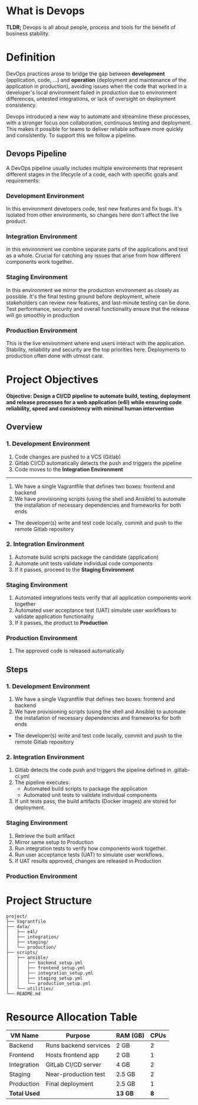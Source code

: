 # What is Devops


**TLDR;**
Devops is all about people, process and tools for the benefit of business stability. 

# Definition
DevOps practices arose to bridge the gap between **development** (application, code, ...) and **operation** (deployment and maintenance of the application in production), avoiding issues when the code that worked in a developer's local environment failed in production due to environment differences, untested integrations, or lack of oversight on deployment consistency.

Devops introduced a new way to automate and streamline these processes, with a stronger focus oon collaboration, continuous testing and deployment. 
This makes it possible for teams to deliver reliable software more quickly and consistently. To support this we follow a pipeline.

## Devops Pipeline
A DevOps pipeline usually includes multiple environments that represent different stages in the lifecycle of a code, each with specific goals and requirements:


### Development Environment
In this environment developers code, test new features and fix bugs. It's isolated from other environments, so changes here don't affect the live product.

### Integration Environment
In this environment we combine separate parts of the applications and test as a whole.
Crucial for catching any issues that arise from how different components work together.

### Staging Environment
In this environment we mirror the production environment as closely as possible.
It's the final testing ground before deployment, where stakeholders can review new features, and last-minute testing can be done. Test performance, security and overall functionality ensure that the release will go smoothly in production

### Production Environment
This is the live environment where end users interact with the application. Stability, reliability and security are the top priorities here.
Deployments to production often done with utmost care.


# Project Objectives
**Objective:  Design a CI/CD pipeline to automate build, testing, deployment and release processes for a web application (e4l) while ensuring code reliability, speed and consistency with minimal human intervention** 

## Overview

### 1. Development Environment
1. Code changes are pushed to a VCS (Gitlab)
2. Gitlab CI/CD automatically detects the push and triggers the pipeline
3. Code moves to the **Integration Environment**
---
1. We have a single Vagrantfile that defines two boxes: frontend and backend
2. We have provisioning scripts (using the shell and Ansible) to automate the installation of necessary dependencies and frameworks for both ends

- The developer(s) write and test code locally, commit and push to the remote Gitlab repository

### 2. Integration Environment
1. Automate build scripts package the candidate (application)
2. Automate unit tests validate individual code components
3. If it passes, proceed to the **Staging Environment** 

### Staging Environment
1. Automated integrations tests verify that all application components work together
2. Automated user acceptance test (UAT) simulate user workflows to validate application functionality
3. If it passes, the product to **Production**

### Production Environment
1. The approved code is released automatically


## Steps

### 1. Development Environment
1. We have a single Vagrantfile that defines two boxes: frontend and backend
2. We have provisioning scripts (using the shell and Ansible) to automate the installation of necessary dependencies and frameworks for both ends

- The developer(s) write and test code locally, commit and push to the remote Gitlab repository

### 2. Integration Environment
1.  Gitlab detects the code push and triggers the pipeline defined in .gitlab-ci.yml
2. The pipeline executes:
    - Automated build scripts to package the application 
    - Automated unit tests to validate individual components 
3. If unit tests pass, the build artifacts (Docker images) are stored for deployment.


### Staging Environment
1. Retrieve the built artifact 
2. Mirror same setup to Production
3. Run integration tests to verify how components work together.
4. Run user acceptance tests (UAT) to simulate user workflows.
5. If UAT results approved, changes are released in Production

### Production Environment


# Project Structure
```
project/
├── Vagrantfile
├── data/
│   ├── e4l/
│   ├── integration/
│   ├── staging/
│   └── production/
├── scripts/
│   ├── ansible/
│   │   ├── backend_setup.yml
│   │   ├── frontend_setup.yml
│   │   ├── integration_setup.yml
│   │   ├── staging_setup.yml
│   │   └── production_setup.yml
│   └── utilities/
└── README.md

```

# Resource Allocation Table

| **VM Name**     | **Purpose**           | **RAM (GB)** | **CPUs** |
|-----------------|-----------------------|--------------|----------|
| Backend         | Runs backend services | 2 GB         | 2        |
| Frontend        | Hosts frontend app    | 2 GB       | 1        |
| Integration     | GitLab CI/CD server   | 4 GB         | 2        |
| Staging         | Near-production test  | 2.5 GB       | 2        |
| Production      | Final deployment      | 2.5 GB         | 1        |
| **Total Used**  |                       | **13 GB**    | **8**    |